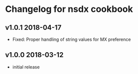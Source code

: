 # Changelog for nsdx cookbook

## v1.0.1 2018-04-17

* Fixed: Proper handling of string values for MX preference

## v1.0.0 2018-03-12

* initial release
